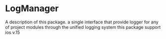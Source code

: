 # LogManager

A description of this package.
a single interface that provide logger for any of project modules through the unified logging system 
this package support ios v.15

